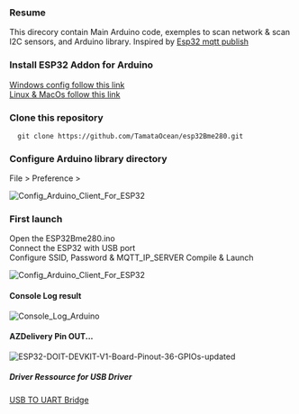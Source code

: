 ### Resume
This direcory contain Main Arduino code, exemples to scan network & scan I2C sensors, and Arduino library. 
Inspired by [Esp32 mqtt publish](https://randomnerdtutorials.com/esp32-mqtt-publish-subscribe-arduino-ide/)

### Install ESP32 Addon for Arduino
[Windows config follow this link](https://randomnerdtutorials.com/installing-the-esp32-board-in-arduino-ide-windows-instructions/)  
[Linux & MacOs follow this link](https://randomnerdtutorials.com/installing-the-esp32-board-in-arduino-ide-mac-and-linux-instructions/)  

### Clone this repository  
>
      git clone https://github.com/TamataOcean/esp32Bme280.git
     
### Configure Arduino library directory
File > Preference > 

![Config_Arduino_Client_For_ESP32](https://user-images.githubusercontent.com/25310798/76499307-c55a4980-643e-11ea-9f10-c07390334761.jpg)

### First launch 
Open the ESP32Bme280.ino  
Connect the ESP32 with USB port  
Configure SSID, Password & MQTT_IP_SERVER
Compile & Launch 

![Config_Arduino_Client_For_ESP32](https://user-images.githubusercontent.com/25310798/76503487-4c5ef000-6446-11ea-92b3-def1f87c8c99.jpg)

#### Console Log result
![Console_Log_Arduino](https://user-images.githubusercontent.com/25310798/76503188-b2974300-6445-11ea-8ea9-87c9dea87004.jpg)

#### AZDelivery Pin OUT...
![ESP32-DOIT-DEVKIT-V1-Board-Pinout-36-GPIOs-updated](https://user-images.githubusercontent.com/25310798/76535881-dffee380-647b-11ea-9cc1-0aa3fd092c9f.jpg)

##### Driver Ressource for USB Driver
[USB TO UART Bridge](https://www.silabs.com/products/development-tools/software/usb-to-uart-bridge-vcp-drivers)

